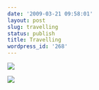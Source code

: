 ```yaml
---
date: '2009-03-21 09:58:01'
layout: post
slug: travelling
status: publish
title: Travelling
wordpress_id: '268'
---
```





[![](http://journal.paul.querna.org/wp-content/uploads/2009/03/p-640-480-4783b350-7fd1-4696-8b3f-152c4207a1b5.jpeg)](http://journal.paul.querna.org/wp-content/uploads/2009/03/p-640-480-4783b350-7fd1-4696-8b3f-152c4207a1b5.jpeg)  
  
[![](http://journal.paul.querna.org/wp-content/uploads/2009/03/p-640-480-8f32f55c-c1b5-477b-8f58-59aa23771377.jpeg)](http://journal.paul.querna.org/wp-content/uploads/2009/03/p-640-480-8f32f55c-c1b5-477b-8f58-59aa23771377.jpeg)

